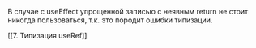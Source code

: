 В случае с useEffect упрощенной записью с неявным return не стоит никогда пользоваться, т.к. это породит ошибки типизации.

[[7. Типизация useRef]]